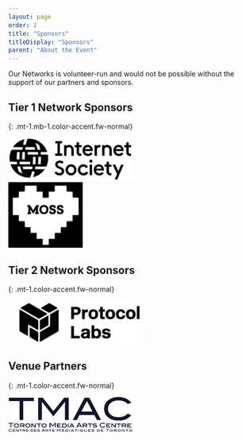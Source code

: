 ```yaml
---
layout: page
order: 2
title: "Sponsors"
titleDisplay: "Sponsors"
parent: "About the Event"
---
```


Our Networks is volunteer-run and would not be possible without the support of our partners and sponsors.

## Tier 1 Network Sponsors
{: .mt-1.mb-1.color-accent.fw-normal}

<div class="flex flex-align-center">
  <div class="mr-2">
    <a href="https://www.internetsociety.org/" rel="noopener"><img src="/images/logos/internet-society-logo.svg" width="250" alt="Internet Society logo" /></a>
  </div>
  <div class="">
    <a href="https://www.mozilla.org/en-US/moss/" rel="noopener"><img src="/images/logos/moss-logo.svg" width="150" alt="Mozilla Open Source Support (MOSS) logo" /></a>
  </div>
</div>

## Tier 2 Network Sponsors
{: .mt-1.color-accent.fw-normal}

<div class="flex">
  <div class="mt-1">
    <a href="https://protocol.ai/" rel="noopener"><img style="margin-left: 20px" src="/images/logos/protocol-labs-logo.svg" width="250" alt="Protocol Labs logo" data-proofer-ignore /></a>
  </div>
</div>

## Venue Partners
{: .mt-1.color-accent.fw-normal}

<div class="flex">
  <div class="mt-1">
    <a href="https://www.tomediaarts.org/" rel="noopener"><img src="/images/logos/tmac-logo.png" width="250" alt="Toronto Media Arts Centre logo" /></a>
  </div>
</div>

